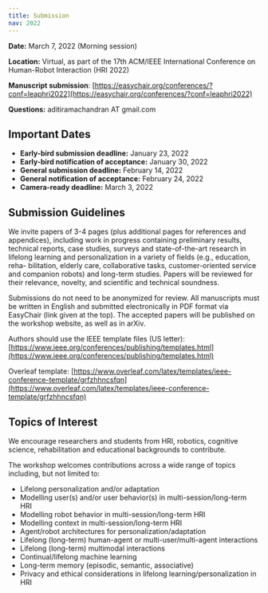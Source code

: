 ```yaml
---
title: Submission
nav: 2022
---
```


**Date:** March 7, 2022 (Morning session)

**Location:** Virtual, as part of the 17th ACM/IEEE International Conference on Human-Robot Interaction (HRI 2022)

**Manuscript submission**: [https://easychair.org/conferences/?conf=leaphri2022](https://easychair.org/conferences/?conf=leaphri2022)

**Questions:** aditiramachandran AT gmail.com


## Important Dates

- **Early-bird submission deadline:** January 23, 2022
- **Early-bird notification of acceptance:** January 30, 2022
- **General submission deadline:** February 14, 2022
- **General notification of acceptance:** February 24, 2022
- **Camera-ready deadline:** March 3, 2022


## Submission Guidelines



We invite papers of 3-4 pages (plus additional pages for references and appendices), including work in progress containing preliminary results, technical reports, case studies, surveys and state-of-the-art research in lifelong learning and personalization in a variety of fields (e.g., education, reha- bilitation, elderly care, collaborative tasks, customer-oriented service and companion robots) and long-term studies. Papers will be reviewed for their relevance, novelty, and scientific and technical soundness.

Submissions do not need to be anonymized for review. All manuscripts must be written in English and submitted electronically in PDF format via EasyChair (link given at the top). The accepted papers will be published on the workshop website, as well as in arXiv.

Authors should use the IEEE template files (US letter): [https://www.ieee.org/conferences/publishing/templates.html](https://www.ieee.org/conferences/publishing/templates.html)

Overleaf template: [https://www.overleaf.com/latex/templates/ieee-conference-template/grfzhhncsfqn](https://www.overleaf.com/latex/templates/ieee-conference-template/grfzhhncsfqn)

## Topics of Interest

We encourage researchers and students from HRI, robotics, cognitive science, rehabilitation and educational backgrounds to contribute.

The workshop welcomes contributions across a wide range of topics including, but not limited to:

- Lifelong personalization and/or adaptation
- Modelling user(s) and/or user behavior(s) in multi-session/long-term HRI
- Modelling robot behavior in multi-session/long-term HRI
- Modelling context in multi-session/long-term HRI
- Agent/robot architectures for personalization/adaptation
- Lifelong (long-term) human-agent or multi-user/multi-agent interactions
- Lifelong (long-term) multimodal interactions
- Continual/lifelong machine learning
- Long-term memory (episodic, semantic, associative)
- Privacy and ethical considerations in lifelong learning/personalization in HRI

